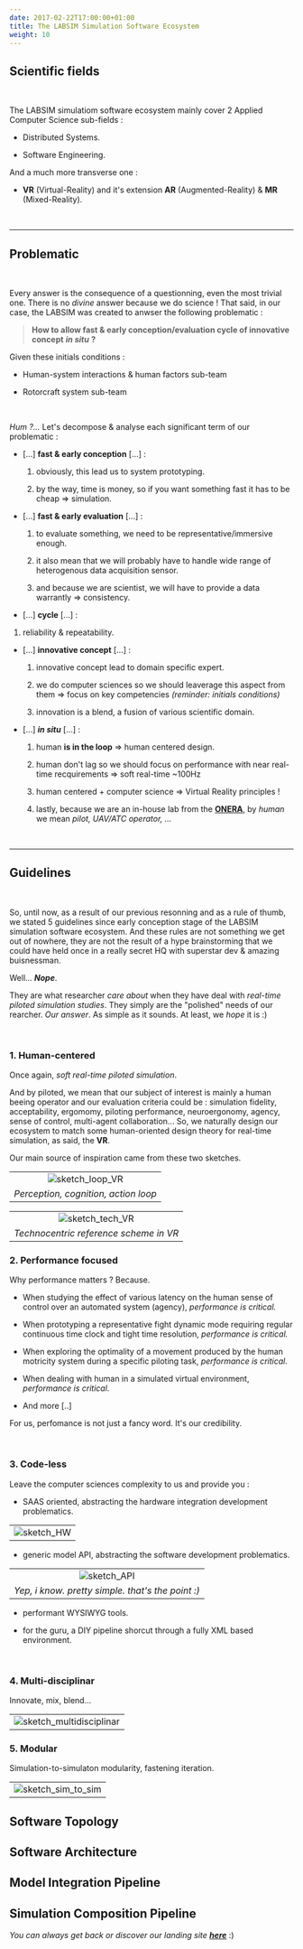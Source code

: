 ```yaml
---
date: 2017-02-22T17:00:00+01:00
title: The LABSIM Simulation Software Ecosystem
weight: 10
---
```


## Scientific fields 

<br>

The LABSIM simulatiom software ecosystem mainly cover 2 Applied Computer Science sub-fields :
 
* Distributed Systems.

* Software Engineering.

And a much more transverse one :

* **VR** (Virtual-Reality) and it's extension **AR** (Augmented-Reality) & **MR** (Mixed-Reality).

<br>

---

## Problematic 

<br>

Every answer is the consequence of a questionning, even the most trivial one. There is no *divine* answer because we do science ! That said, in our case, the LABSIM was created to anwser the following problematic :

> **How to allow fast & early conception/evaluation cycle of innovative concept** ***in situ*** **?**

Given these initials conditions :

* Human-system interactions & human factors sub-team

* Rotorcraft system sub-team

<br>

*Hum ?...* Let's decompose & analyse each significant term of our problematic :

* [...] **fast & early conception** [...] :

  1. obviously, this lead us to system prototyping.

  2. by the way, time is money, so if you want something fast it has to be cheap => simulation.

* [...] **fast & early evaluation** [...] :

  1. to evaluate something, we need to be representative/immersive enough.

  2. it also mean that we will probably have to handle wide range of heterogenous data acquisition sensor.

  3. and because we are scientist, we will have to provide a data warrantly => consistency.

* [...] **cycle** [...] :

 1. reliability & repeatability.

* [...] **innovative concept** [...] :

  1. innovative concept lead to domain specific expert.

  2. we do computer sciences so we should leaverage this aspect from them => focus on key competencies *(reminder: initials conditions)*

  3. innovation is a blend, a fusion of various scientific domain.

* [...] ***in situ*** [...] :

  1. human **is in the loop** => human centered design.

  2. human don't lag so we should focus on performance with near real-time recquirements => soft real-time ~100Hz

  3. human centered + computer science => Virtual Reality principles !

  4. lastly, because we are an in-house lab from the [**ONERA**](http://www.onera.fr/), by *human* we mean *pilot, UAV/ATC operator, ...*   

<br>

---

## Guidelines 

<br>

So, until now, as a result of our previous resonning and as a rule of thumb, we stated 5 guidelines since early conception stage of the LABSIM simulation software ecosystem. And these rules are not something we get out of nowhere, they are not the result of a hype brainstorming that we could have held once in a really secret HQ with superstar dev & amazing buisnessman. 

Well... ***Nope***. 

They are what researcher *care about* when they have deal with *real-time piloted simulation studies*. They simply are the "polished" needs of our rearcher. *Our answer*. As simple as it sounds. At least, we *hope* it is :)

<br>

### 1. Human-centered

Once again, *soft real-time piloted simulation*. 

And by piloted, we mean that our subject of interest is mainly a human beeing operator and our evaluation criteria could be : simulation fidelity, acceptability, ergomomy, piloting performance, neuroergonomy, agency, sense of control, multi-agent collaboration... So, we naturally design our ecosystem to match some human-oriented design theory for real-time simulation, as said, the **VR**.

Our main source of inspiration came from these two sketches.

| |
| :---: |
| ![sketch_loop_VR](/img/sketch/perception-cognition-action-loop.png) |
| *Perception, cognition, action loop* |

| |
| :---: |
| ![sketch_tech_VR](/img/sketch/techno-centric-approch-VR.png) |
| *Technocentric reference scheme in VR* |

### 2. Performance focused 

Why performance matters ? Because.

* When studying the effect of various latency on the human sense of control over an automated system (agency), *performance is critical.*

* When prototyping a representative fight dynamic mode requiring regular continuous time clock and tight time resolution, *performance is critical.*

* When exploring the optimality of a movement produced by the human motricity system during a specific piloting task, *performance is critical.*

* When dealing with human in a simulated virtual environment, *performance is critical*.

* And more [..]

For us, perfomance is not just a fancy word. It's our credibility.

<br> 

### 3. Code-less

Leave the computer sciences complexity to us and provide you :

* SAAS oriented, abstracting the hardware integration development problematics.

| |
| :---: |
| ![sketch_HW](/img/sketch/hw_sim_whitebox.png) |

* generic model API, abstracting the software development problematics.

| |
| :---: |
| ![sketch_API](/img/sketch/sw_simple_api.png) |
| *Yep, i know. pretty simple. that's the point :)* |


* performant WYSIWYG tools.

* for the guru, a DIY pipeline shorcut through a fully XML based environment.

<br>

### 4. Multi-disciplinar

Innovate, mix, blend...

| |
| :---: |
| ![sketch_multidisciplinar](/img/sketch/multidisciplinar_sim_composition_5.png) |

### 5. Modular

Simulation-to-simulaton modularity, fastening iteration.

| |
| :---: |
| ![sketch_sim_to_sim](/img/sketch/sim_to_sim_arch_composition_4.png) |

## Software Topology

## Software Architecture

## Model Integration Pipeline

## Simulation Composition Pipeline

*You can always get back or discover our landing site* ***[here](https://labsim.github.io)*** :)
